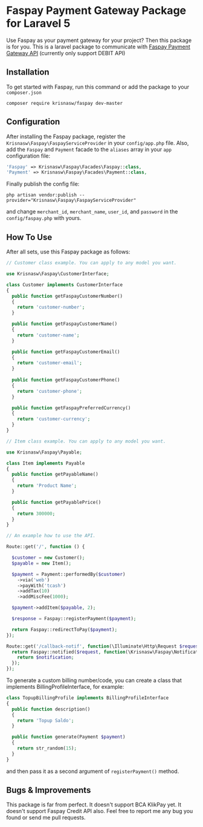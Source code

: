 # Faspay Payment Gateway Package for Laravel 5

Use Faspay as your payment gateway for your project? Then this package is for you.
This is a laravel package to communicate with [Faspay Payment Gateway API](https://mediaindonusa.com)  (currently only support DEBIT API)

## Installation

To get started with Faspay, run this command or add the package to your `composer.json`

    composer require krisnasw/faspay dev-master

## Configuration

After installing the Faspay package, register the `Krisnasw\Faspay\FaspayServiceProvider` in your `config/app.php` file.
Also, add the `Faspay` and `Payment` facade to the `aliases` array in your `app` configuration file:
```php
'Faspay' => Krisnasw\Faspay\Facades\Faspay::class,
'Payment' => Krisnasw\Faspay\Facades\Payment::class,
```

Finally publish the config file:

    php artisan vendor:publish --provider="Krisnasw\Faspay\FaspayServiceProvider"

and change `merchant_id`, `merchant_name`, `user_id`, and `password` in the `config/faspay.php` with yours.

## How To Use

After all sets, use this Faspay package as follows:

```php
// Customer class example. You can apply to any model you want.

use Krisnasw\Faspay\CustomerInterface;

class Customer implements CustomerInterface
{
  public function getFaspayCustomerNumber()
  {
    return 'customer-number';
  }

  public function getFaspayCustomerName()
  {
    return 'customer-name';
  }

  public function getFaspayCustomerEmail()
  {
    return 'customer-email';
  }
  
  public function getFaspayCustomerPhone()
  {
    return 'customer-phone';
  }

  public function getFaspayPreferredCurrency()
  {
    return 'customer-currency';
  }
}
```

```php
// Item class example. You can apply to any model you want.

use Krisnasw\Faspay\Payable;

class Item implements Payable
{
  public function getPayableName()
  {
    return 'Product Name';
  }

  public function getPayablePrice()
  {
    return 300000;
  }
}
```

```php
// An example how to use the API.

Route::get('/', function () {

  $customer = new Customer();
  $payable = new Item();

  $payment = Payment::performedBy($customer)
    ->via('web')
    ->payWith('tcash')
    ->addTax(10)
    ->addMiscFee(1000);

  $payment->addItem($payable, 2);

  $response = Faspay::registerPayment($payment);

  return Faspay::redirectToPay($payment);
});

Route::get('/callback-notif', function(\Illuminate\Http\Request $request) {
  return Faspay::notified($request, function(\Krisnasw\Faspay\Notification $notification) {
    return $notification;
  });
});
```

To generate a custom billing number/code, you can create a class that implements BillingProfileInterface, for example:

```php
class TopupBillingProfile implements BillingProfileInterface
{
  public function description()
  {
    return 'Topup Saldo'; 
  }

  public function generate(Payment $payment)
  {
    return str_random(15);
  }
}
```

and then pass it as a second argument of `registerPayment()` method.

## Bugs & Improvements

This package is far from perfect.
It doesn't support BCA KlikPay yet.
It doesn't support Faspay Credit API also.
Feel free to report me any bug you found or send me pull requests.
